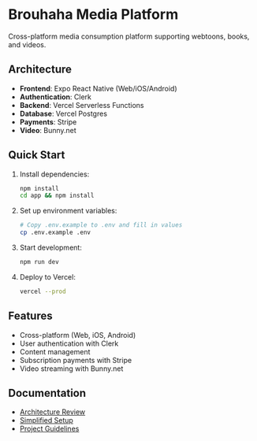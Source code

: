 # Brouhaha Media Platform

Cross-platform media consumption platform supporting webtoons, books, and videos.

## Architecture

- **Frontend**: Expo React Native (Web/iOS/Android)
- **Authentication**: Clerk
- **Backend**: Vercel Serverless Functions
- **Database**: Vercel Postgres
- **Payments**: Stripe
- **Video**: Bunny.net

## Quick Start

1. Install dependencies:
   ```bash
   npm install
   cd app && npm install
   ```

2. Set up environment variables:
   ```bash
   # Copy .env.example to .env and fill in values
   cp .env.example .env
   ```

3. Start development:
   ```bash
   npm run dev
   ```

4. Deploy to Vercel:
   ```bash
   vercel --prod
   ```

## Features

- Cross-platform (Web, iOS, Android)
- User authentication with Clerk
- Content management
- Subscription payments with Stripe
- Video streaming with Bunny.net

## Documentation

- [Architecture Review](ARCHITECTURE_REVIEW.md)
- [Simplified Setup](SIMPLIFIED_SETUP.md)
- [Project Guidelines](AGENTS.md)